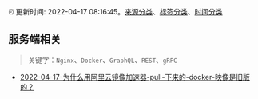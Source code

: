 :alarm_clock: 更新时间: 2022-04-17 08:16:45。[来源分类](../README.md)、[标签分类](../TAGS.md)、[时间分类](../TIMELINE.md)

## 服务端相关


> 关键字：`Nginx`、`Docker`、`GraphQL`、`REST`、`gRPC`



- [2022-04-17-为什么用阿里云镜像加速器-pull-下来的-docker-映像是旧版的？](https://www.v2ex.com/t/847457) 